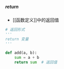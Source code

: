 ##### return
- [[函数定义]]中的返回值
```python
# 返回形式
'''
return 变量
'''

def add(a, b):
    sum = a + b
    return sum  # 返回值
```